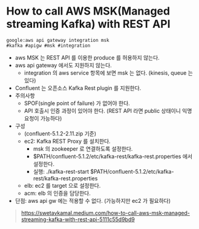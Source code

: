 # How to call AWS MSK(Managed streaming Kafka) with REST API

```
google:aws api gateway integration msk
#kafka #apigw #msk #integration
```

* aws MSK 는 REST API 를 이용한 produce 를 허용하지 않는다.
* aws api gateway 에서도 지원하지 않는다.
    * integration 의 aws service 항목에 보면 msk 는 없다. (kinesis, queue 는 있다)
* Confluent 는 오픈소스 Kafka Rest plugin 를 지원한다.
* 주의사항
    * SPOF(single point of failure) 가 없어야 한다.
    * API 호출시 인증 과정이 있어야 한다. (REST API 라면 public 상태이니 익명 요청이 가능하다)
* 구성
    * (confluent-5.1.2-2.11.zip 기준)
    * ec2: Kafka REST Proxy 를 설치한다.
        * msk 의 zookeeper 로 연결하도록 설정한다.
        * $PATH/confluent-5.1.2/etc/kafka-rest/kafka-rest.properties 에서 설정한다.
        * 실행: ./kafka-rest-start $PATH/confluent-5.1.2/etc/kafka-rest/kafka-rest.properties
    * elb: ec2 를 target 으로 설정한다.
    * acm: elb 의 인증을 담당한다.
* 단점: aws api gw 에는 적용할 수 없다. (가능하지만 ec2 가 필요하다)

> https://swetavkamal.medium.com/how-to-call-aws-msk-managed-streaming-kafka-with-rest-api-5111c55d9bd9
